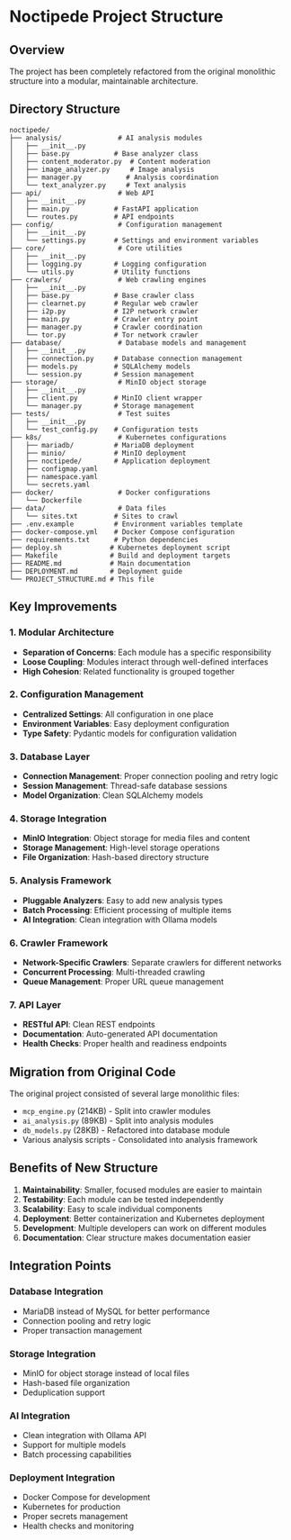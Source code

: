 # Noctipede Project Structure

## Overview
The project has been completely refactored from the original monolithic structure into a modular, maintainable architecture.

## Directory Structure

```
noctipede/
├── analysis/              # AI analysis modules
│   ├── __init__.py
│   ├── base.py           # Base analyzer class
│   ├── content_moderator.py  # Content moderation
│   ├── image_analyzer.py     # Image analysis
│   ├── manager.py           # Analysis coordination
│   └── text_analyzer.py     # Text analysis
├── api/                   # Web API
│   ├── __init__.py
│   ├── main.py           # FastAPI application
│   └── routes.py         # API endpoints
├── config/                # Configuration management
│   ├── __init__.py
│   └── settings.py       # Settings and environment variables
├── core/                  # Core utilities
│   ├── __init__.py
│   ├── logging.py        # Logging configuration
│   └── utils.py          # Utility functions
├── crawlers/              # Web crawling engines
│   ├── __init__.py
│   ├── base.py           # Base crawler class
│   ├── clearnet.py       # Regular web crawler
│   ├── i2p.py            # I2P network crawler
│   ├── main.py           # Crawler entry point
│   ├── manager.py        # Crawler coordination
│   └── tor.py            # Tor network crawler
├── database/              # Database models and management
│   ├── __init__.py
│   ├── connection.py     # Database connection management
│   ├── models.py         # SQLAlchemy models
│   └── session.py        # Session management
├── storage/               # MinIO object storage
│   ├── __init__.py
│   ├── client.py         # MinIO client wrapper
│   └── manager.py        # Storage management
├── tests/                 # Test suites
│   ├── __init__.py
│   └── test_config.py    # Configuration tests
├── k8s/                   # Kubernetes configurations
│   ├── mariadb/          # MariaDB deployment
│   ├── minio/            # MinIO deployment
│   ├── noctipede/        # Application deployment
│   ├── configmap.yaml
│   ├── namespace.yaml
│   └── secrets.yaml
├── docker/                # Docker configurations
│   └── Dockerfile
├── data/                  # Data files
│   └── sites.txt         # Sites to crawl
├── .env.example          # Environment variables template
├── docker-compose.yml    # Docker Compose configuration
├── requirements.txt      # Python dependencies
├── deploy.sh            # Kubernetes deployment script
├── Makefile             # Build and deployment targets
├── README.md            # Main documentation
├── DEPLOYMENT.md        # Deployment guide
└── PROJECT_STRUCTURE.md # This file
```

## Key Improvements

### 1. Modular Architecture
- **Separation of Concerns**: Each module has a specific responsibility
- **Loose Coupling**: Modules interact through well-defined interfaces
- **High Cohesion**: Related functionality is grouped together

### 2. Configuration Management
- **Centralized Settings**: All configuration in one place
- **Environment Variables**: Easy deployment configuration
- **Type Safety**: Pydantic models for configuration validation

### 3. Database Layer
- **Connection Management**: Proper connection pooling and retry logic
- **Session Management**: Thread-safe database sessions
- **Model Organization**: Clean SQLAlchemy models

### 4. Storage Integration
- **MinIO Integration**: Object storage for media files and content
- **Storage Management**: High-level storage operations
- **File Organization**: Hash-based directory structure

### 5. Analysis Framework
- **Pluggable Analyzers**: Easy to add new analysis types
- **Batch Processing**: Efficient processing of multiple items
- **AI Integration**: Clean integration with Ollama models

### 6. Crawler Framework
- **Network-Specific Crawlers**: Separate crawlers for different networks
- **Concurrent Processing**: Multi-threaded crawling
- **Queue Management**: Proper URL queue management

### 7. API Layer
- **RESTful API**: Clean REST endpoints
- **Documentation**: Auto-generated API documentation
- **Health Checks**: Proper health and readiness endpoints

## Migration from Original Code

The original project consisted of several large monolithic files:
- `mcp_engine.py` (214KB) - Split into crawler modules
- `ai_analysis.py` (89KB) - Split into analysis modules  
- `db_models.py` (28KB) - Refactored into database module
- Various analysis scripts - Consolidated into analysis framework

## Benefits of New Structure

1. **Maintainability**: Smaller, focused modules are easier to maintain
2. **Testability**: Each module can be tested independently
3. **Scalability**: Easy to scale individual components
4. **Deployment**: Better containerization and Kubernetes deployment
5. **Development**: Multiple developers can work on different modules
6. **Documentation**: Clear structure makes documentation easier

## Integration Points

### Database Integration
- MariaDB instead of MySQL for better performance
- Connection pooling and retry logic
- Proper transaction management

### Storage Integration  
- MinIO for object storage instead of local files
- Hash-based file organization
- Deduplication support

### AI Integration
- Clean integration with Ollama API
- Support for multiple models
- Batch processing capabilities

### Deployment Integration
- Docker Compose for development
- Kubernetes for production
- Proper secrets management
- Health checks and monitoring

